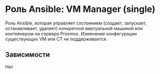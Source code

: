 Роль Ansible: VM Manager (single)
===

Роль Ansible, которая управляет состоянием (создает, запускает, останавливает, удаляет) конкретной виртуальной машиной или контейнером на сервере Proxmox. Изменение конфигурации существующих VM или CT не поддерживается.

Зависимости
---
Нет
